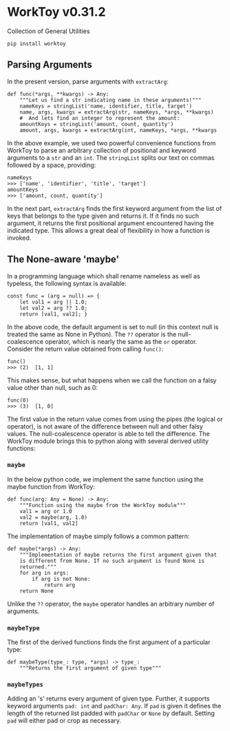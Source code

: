 # WorkToy v0.31.2

Collection of General Utilities

```
pip install worktoy
```

## Parsing Arguments

In the present version, parse arguments with `extractArg`:

    def func(*args, **kwargs) -> Any:
        """Let us find a str indicating name in these arguments!"""
        nameKeys = stringList('name, identifier, title, target')
        name, args, kwargs = extractArg(str, nameKeys, *args, **kwargs)
        #  And lets find an integer to represent the amount:
        amountKeys = stringList('amount, count, quantity')
        amount, args, kwargs = extractArg(int, nameKeys, *args, **kwargs

In the above example, we used two powerful convenience functions from
WorkToy to parse an arbitrary collection of positional and keyword
arguments to a `str` and an `int`. The `stringList` splits our text on
commas followed by a space, providing:

    nameKeys
    >>> ['name', 'identifier', 'title', 'target']
    amountKeys
    >>> ['amount, count, quantity']

In the next part, `extractArg` finds the first keyword argument from the
list of keys that belongs to the type given and returns it. If it finds
no such argument, it returns the first positional argument encountered
having the indicated type. This allows a great deal of flexibility in how
a function is invoked.

## The None-aware 'maybe'

In a programming language which shall rename nameless as well as typeless,
the following syntax is available:

    const func = (arg = null) => {
        let val1 = arg || 1.0;
        let val2 = arg ?? 1.0;
        return [val1, val2]; }

In the above code, the default argument is set to null (in this context
null is treated the same as None in Python). The `??` operator is the
null-coalescence operator, which is nearly the same as the `or` operator.  
Consider the return value obtained from calling `func()`:

    func()
    >>> (2)  [1, 1]

This makes sense, but what happens when we call the function on a falsy
value other than null, such as 0:

    func(0)
    >>> (3)  [1, 0]

The first value in the return value comes from using the pipes (the
logical or operator), is not aware of the difference between null and
other falsy values. The null-coalescence operator is able to tell the
difference. The WorkToy module brings this to python along with several
derived utility functions:

### `maybe`

In the below python code, we implement the same function using the maybe
function from WorkToy:

    def func(arg: Any = None) -> Any:
        """Function using the maybe from the WorkToy module"""
        val1 = arg or 1.0
        val2 = maybe(arg, 1.0)
        return [val1, val2]

The implementation of maybe simply follows a common pattern:

    def maybe(*args) -> Any:
        """Implementation of maybe returns the first argument given that 
        is different from None. If no such argument is found None is 
        returned."""
        for arg in args:
            if arg is not None: 
                return arg
        return None

Unlike the `??` operator, the `maybe` operator handles an arbitrary
number of arguments.

### `maybeType`

The first of the derived functions finds the first argument of a
particular type:

    def maybeType(type_: type, *args) -> type_:
        """Returns the first argument of given type"""

### `maybeTypes`

Adding an 's' returns every argument of given type. Further, it supports
keyword arguments `pad: int` and `padChar: Any`. If `pad` is given it
defines the length of the returned list padded with `padChar` or `None`
by default. Setting `pad` will either pad or crop as necessary.
